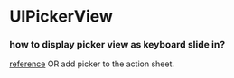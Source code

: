 # UIPickerView
### how to display picker view as keyboard slide in?
[reference](http://stackoverflow.com/questions/18841239/how-to-show-and-hide-uipickerview-like-ios-keyboard)
OR add picker to the action sheet.



